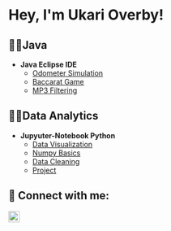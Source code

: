 <h1>Hey, I'm Ukari Overby!</h1>

<h2>👨‍💻Java</h2>

 - <b>Java Eclipse IDE</b>
    - [Odometer Simulation](https://github.com/uoverby5/OdometerProject)
    - [Baccarat Game](https://github.com/uoverby5/BaccaratGame)
    - [MP3 Filtering](https://github.com/uoverby5/FileReading)
    
<h2>👨‍💻Data Analytics</h2>

- <b>Jupyuter-Notebook Python</b>
  - [Data Visualization](https://github.com/uoverby5/DataVisualizationProject)
  - [Numpy Basics](https://github.com/uoverby5/NumpyArrays)
  - [Data Cleaning](https://github.com/uoverby5/Pandas)
  - [Project](https://github.com/uoverby5/DataAnalyticsProject)
  
<h2> 🤳 Connect with me:</h2>

[<img align="left" alt="JoshMadakor | LinkedIn" width="22px" src="https://cdn.jsdelivr.net/npm/simple-icons@v3/icons/linkedin.svg" />][linkedin]

[linkedin]: https://www.linkedin.com/in/ukari-overby-82255b290/
